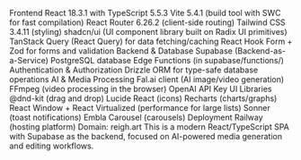 Frontend
React 18.3.1 with TypeScript 5.5.3
Vite 5.4.1 (build tool with SWC for fast compilation)
React Router 6.26.2 (client-side routing)
Tailwind CSS 3.4.11 (styling)
shadcn/ui (UI component library built on Radix UI primitives)
TanStack Query (React Query) for data fetching/caching
React Hook Form + Zod for forms and validation
Backend & Database
Supabase (Backend-as-a-Service)
PostgreSQL database
Edge Functions (in supabase/functions/)
Authentication & Authorization
Drizzle ORM for type-safe database operations
AI & Media Processing
Fal.ai client (AI image/video generation)
FFmpeg (video processing in the browser)
OpenAI API
Key UI Libraries
@dnd-kit (drag and drop)
Lucide React (icons)
Recharts (charts/graphs)
React Window + React Virtualized (performance for large lists)
Sonner (toast notifications)
Embla Carousel (carousels)
Deployment
Railway (hosting platform)
Domain: reigh.art
This is a modern React/TypeScript SPA with Supabase as the backend, focused on AI-powered media generation and editing workflows.